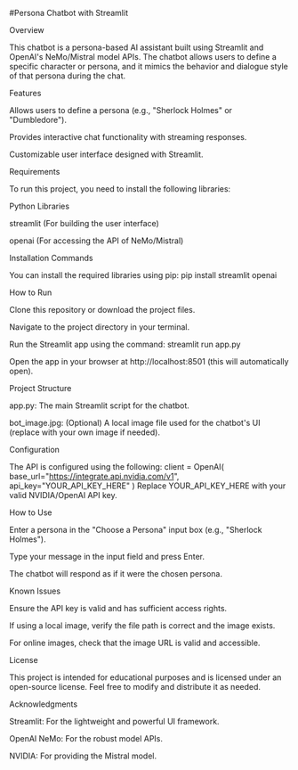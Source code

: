#Persona Chatbot with Streamlit

Overview

This chatbot is a persona-based AI assistant built using Streamlit and OpenAI's NeMo/Mistral model APIs. The chatbot allows users to define a specific character or persona, and it mimics the behavior and dialogue style of that persona during the chat.

Features

Allows users to define a persona (e.g., "Sherlock Holmes" or "Dumbledore").

Provides interactive chat functionality with streaming responses.

Customizable user interface designed with Streamlit.

Requirements

To run this project, you need to install the following libraries:

Python Libraries

streamlit (For building the user interface)

openai (For accessing the API of NeMo/Mistral)

Installation Commands

You can install the required libraries using pip:
pip install streamlit openai



How to Run

Clone this repository or download the project files.

Navigate to the project directory in your terminal.

Run the Streamlit app using the command:
streamlit run app.py

Open the app in your browser at http://localhost:8501 (this will automatically open).



Project Structure

app.py: The main Streamlit script for the chatbot.

bot_image.jpg: (Optional) A local image file used for the chatbot's UI (replace with your own image if needed).

Configuration

The API is configured using the following:
client = OpenAI(
    base_url="https://integrate.api.nvidia.com/v1",
    api_key="YOUR_API_KEY_HERE"
)
Replace YOUR_API_KEY_HERE with your valid NVIDIA/OpenAI API key.



How to Use

Enter a persona in the "Choose a Persona" input box (e.g., "Sherlock Holmes").

Type your message in the input field and press Enter.

The chatbot will respond as if it were the chosen persona.

Known Issues

Ensure the API key is valid and has sufficient access rights.

If using a local image, verify the file path is correct and the image exists.

For online images, check that the image URL is valid and accessible.

License

This project is intended for educational purposes and is licensed under an open-source license. Feel free to modify and distribute it as needed.

Acknowledgments

Streamlit: For the lightweight and powerful UI framework.

OpenAI NeMo: For the robust model APIs.

NVIDIA: For providing the Mistral model.



